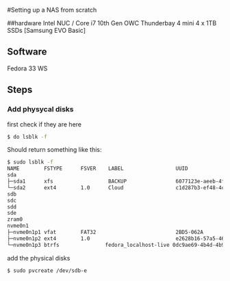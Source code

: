 #Setting up a NAS from scratch

##hardware
Intel NUC / Core i7 10th Gen 
OWC Thunderbay 4 mini
4 x 1TB SSDs [Samsung EVO Basic] 

## Software
Fedora 33 WS

## Steps
### Add physycal disks
first check if they are here
```bash
$ do lsblk -f
```
Should return something like this:
```bash
$ sudo lsblk -f
NAME        FSTYPE      FSVER    LABEL                 UUID                                   FSAVAIL FSUSE% MOUNTPOINT
sda                                                                                                          
├─sda1      xfs                  BACKUP                6077123e-aeeb-4f1b-865e-6a94820f6143    508.2G     1% /backup
└─sda2      ext4        1.0      Cloud                 c1d287b3-ef48-4c1c-8af9-3b09cb513770    110.5G     0% /cloud
sdb                       
sdc                                                                                                          
sdd                                                                                                          
sde                                                                                                          
zram0                                                                                                        [SWAP]
nvme0n1                                                                                                      
├─nvme0n1p1 vfat        FAT32                          2BD5-062A                               578.5M     3% /boot/efi
├─nvme0n1p2 ext4        1.0                            e2628b16-57a5-46d9-9633-e1e56bdff69d    699.9M    21% /boot
└─nvme0n1p3 btrfs               fedora_localhost-live 0dc9ae69-4b4d-4b98-ae1f-3cf4a910c978    916.3G     1% /home
```
add the physical disks
```bash
$ sudo pvcreate /dev/sdb-e
```
